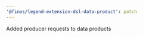 ```yaml
---
'@finos/legend-extension-dsl-data-product': patch
---
```


Added producer requests to data products
